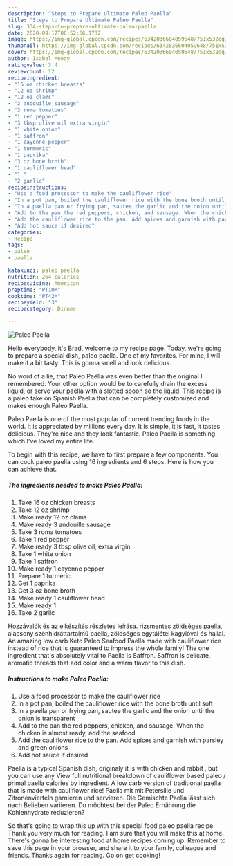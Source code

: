 ```yaml
---
description: "Steps to Prepare Ultimate Paleo Paella"
title: "Steps to Prepare Ultimate Paleo Paella"
slug: 334-steps-to-prepare-ultimate-paleo-paella
date: 2020-09-17T08:52:56.173Z
image: https://img-global.cpcdn.com/recipes/6342036604059648/751x532cq70/paleo-paella-recipe-main-photo.jpg
thumbnail: https://img-global.cpcdn.com/recipes/6342036604059648/751x532cq70/paleo-paella-recipe-main-photo.jpg
cover: https://img-global.cpcdn.com/recipes/6342036604059648/751x532cq70/paleo-paella-recipe-main-photo.jpg
author: Isabel Moody
ratingvalue: 3.4
reviewcount: 12
recipeingredient:
- "16 oz chicken breasts"
- "12 oz shrimp"
- "12 oz clams"
- "3 andouille sausage"
- "3 roma tomatoes"
- "1 red pepper"
- "3 tbsp olive oil extra virgin"
- "1 white onion"
- "1 saffron"
- "1 cayenne pepper"
- "1 turmeric"
- "1 paprika"
- "3 oz bone broth"
- "1 cauliflower head"
- "1 "
- "2 garlic"
recipeinstructions:
- "Use a food processor to make the cauliflower rice"
- "In a pot pan, boiled the cauliflower rice with the bone broth until soft"
- "In a paella pan or frying pan, sautee the garlic and the onion until the onion is transparent"
- "Add to the pan the red peppers, chicken, and sausage. When the chicken is almost ready, add the seafood"
- "Add the cauliflower rice to the pan. Add spices and garnish with parsley and green onions"
- "Add hot sauce if desired"
categories:
- Recipe
tags:
- paleo
- paella

katakunci: paleo paella 
nutrition: 264 calories
recipecuisine: American
preptime: "PT10M"
cooktime: "PT42M"
recipeyield: "3"
recipecategory: Dinner

---
```



![Paleo Paella](https://img-global.cpcdn.com/recipes/6342036604059648/751x532cq70/paleo-paella-recipe-main-photo.jpg)

Hello everybody, it's Brad, welcome to my recipe page. Today, we're going to prepare a special dish, paleo paella. One of my favorites. For mine, I will make it a bit tasty. This is gonna smell and look delicious.

No word of a lie, that Paleo Paëlla was even better than the original I remembered. Your other option would be to carefully drain the excess liquid, or serve your paëlla with a slotted spoon so the liquid. This recipe is a paleo take on Spanish Paella that can be completely customized and makes enough Paleo Paella.

Paleo Paella is one of the most popular of current trending foods in the world. It is appreciated by millions every day. It is simple, it is fast, it tastes delicious. They're nice and they look fantastic. Paleo Paella is something which I've loved my entire life.


To begin with this recipe, we have to first prepare a few components. You can cook paleo paella using 16 ingredients and 6 steps. Here is how you can achieve that.

##### The ingredients needed to make Paleo Paella:

1. Take 16 oz chicken breasts
1. Take 12 oz shrimp
1. Make ready 12 oz clams
1. Make ready 3 andouille sausage
1. Take 3 roma tomatoes
1. Take 1 red pepper
1. Make ready 3 tbsp olive oil, extra virgin
1. Take 1 white onion
1. Take 1 saffron
1. Make ready 1 cayenne pepper
1. Prepare 1 turmeric
1. Get 1 paprika
1. Get 3 oz bone broth
1. Make ready 1 cauliflower head
1. Make ready 1 
1. Take 2 garlic


Hozzávalók és az elkészítés részletes leírása. rizsmentes zöldséges paella, alacsony szénhidráttartalmú paella, zöldséges egytálétel kagylóval és hallal. An amazing low carb Keto Paleo Seafood Paella made with cauliflower rice instead of rice that is guaranteed to impress the whole family! The one ingredient that&#39;s absolutely vital to Paella is Saffron. Saffron is delicate, aromatic threads that add color and a warm flavor to this dish. 

##### Instructions to make Paleo Paella:

1. Use a food processor to make the cauliflower rice
1. In a pot pan, boiled the cauliflower rice with the bone broth until soft
1. In a paella pan or frying pan, sautee the garlic and the onion until the onion is transparent
1. Add to the pan the red peppers, chicken, and sausage. When the chicken is almost ready, add the seafood
1. Add the cauliflower rice to the pan. Add spices and garnish with parsley and green onions
1. Add hot sauce if desired


Paella is a typical Spanish dish, originaly it is with chicken and rabbit , but you can use any View full nutritional breakdown of cauliflower based paleo / primal paella calories by ingredient. A low carb version of traditional paella that is made with cauliflower rice! Paella mit mit Petersilie und Zitronenvierteln garnieren und servieren. Die Gemischte Paella lässt sich nach Belieben variieren. Du möchtest bei der Paleo Ernährung die Kohlenhydrate reduzieren? 

So that's going to wrap this up with this special food paleo paella recipe. Thank you very much for reading. I am sure that you will make this at home. There's gonna be interesting food at home recipes coming up. Remember to save this page in your browser, and share it to your family, colleague and friends. Thanks again for reading. Go on get cooking!
